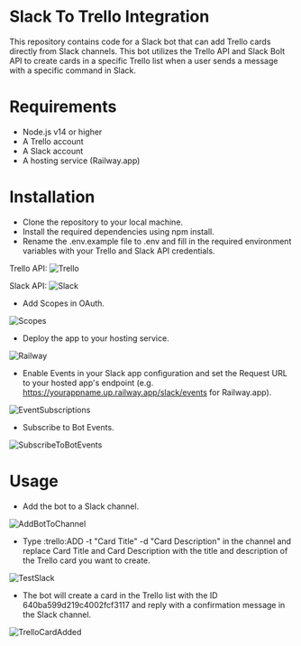 # Slack To Trello Integration
This repository contains code for a Slack bot that can add Trello cards directly from Slack channels. This bot utilizes the Trello API and Slack Bolt API to create cards in a specific Trello list when a user sends a message with a specific command in Slack.

# Requirements
- Node.js v14 or higher
- A Trello account
- A Slack account
- A hosting service (Railway.app)

# Installation
- Clone the repository to your local machine.
- Install the required dependencies using npm install.
- Rename the .env.example file to .env and fill in the required environment variables with your Trello and Slack API credentials.

Trello API: ![Trello](https://user-images.githubusercontent.com/44416281/224477477-94947815-1391-464e-82e6-c55044ccb8a6.jpeg)


Slack API: ![Slack](https://user-images.githubusercontent.com/44416281/224477487-34f9769b-7809-4a91-886b-78a1769e9647.jpeg)

- Add Scopes in OAuth.

![Scopes](https://user-images.githubusercontent.com/31695466/224452223-0773e2fe-639d-40fd-af87-935edf3bdb0e.JPG)

- Deploy the app to your hosting service.

![Railway](https://user-images.githubusercontent.com/31695466/224452549-78c28167-9ee4-4ace-bd7c-56ef50435da5.JPG)

- Enable Events in your Slack app configuration and set the Request URL to your hosted app's endpoint (e.g. https://yourappname.up.railway.app/slack/events for Railway.app).

![EventSubscriptions](https://user-images.githubusercontent.com/31695466/224452219-539cb27c-edac-4dba-83b9-39f3448d9030.JPG)

- Subscribe to Bot Events.

![SubscribeToBotEvents](https://user-images.githubusercontent.com/31695466/224452220-a9d5ce15-71a4-4b1e-b6cb-aa4f40a75ae7.JPG)

# Usage
- Add the bot to a Slack channel.

![AddBotToChannel](https://user-images.githubusercontent.com/31695466/224452784-d6725988-5e7c-490e-be4a-14bb0df62c68.JPG)


- Type :trello:ADD -t "Card Title" -d "Card Description" in the channel and replace Card Title and Card Description with the title and description of the Trello card you want to create.

![TestSlack](https://user-images.githubusercontent.com/31695466/224452829-40bb60fc-9789-45a3-ae06-4552a8dd8899.JPG)

- The bot will create a card in the Trello list with the ID 640ba599d219c4002fcf3117 and reply with a confirmation message in the Slack channel.

![TrelloCardAdded](https://user-images.githubusercontent.com/31695466/224452905-05df5139-d5fb-4e2d-84a9-5c33acf87821.JPG)
